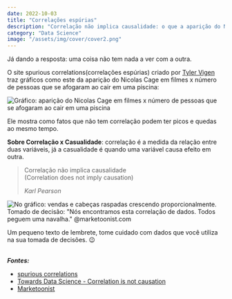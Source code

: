 ```yaml
---
date: 2022-10-03
title: "Correlações espúrias"
description: "Correlação não implica causalidade: o que a aparição do Nicolas Cage em filmes tem a ver com afogamentos em piscinas?"
category: "Data Science"
image: "/assets/img/cover/cover2.png"
---
```


Já dando a resposta: uma coisa não tem nada a ver com a outra.

O site spurious correlations(correlações espúrias) criado por <a href="https://www.linkedin.com/in/tyler-vigen/" target="_blank" rel="noopener noreferrer">Tyler Vigen</a> traz gráficos como este da aparição do Nicolas Cage em filmes x número de pessoas que se afogaram ao cair em uma piscina: 

![Gráfico: aparição do Nicolas Cage em filmes x número de pessoas que se afogaram ao cair em uma piscina](/assets/img/nicolas-cage-and-pool.png)

Ele mostra como fatos que não tem correlação podem ter picos e quedas ao mesmo tempo.

**Sobre Correlação x Casualidade**: correlação é a medida da relação entre duas variáveis, já a casualidade é quando uma variável causa efeito em outra. 

<blockquote>  
  <p>Correlação não implica causalidade<br/>
  (Correlation does not imply causation)</p>
  <cite>Karl Pearson</cite>
</blockquote>


![No gráfico: vendas e cabeças raspadas crescendo proporcionalmente. Tomado de decisão: "Nós encontramos esta correlação de dados. Todos peguem uma navalha."​ @marketoonist.com](/assets/img/marketoonist.png)


Um pequeno texto de lembrete, tome cuidado com dados que você utiliza na sua tomada de decisões. 😉 
<br/><br/>

***Fontes:***

- <a href="http://www.tylervigen.com/spurious-correlations" target="_blank" rel="noopener noreferrer">spurious correlations</a>
- <a href="https://towardsdatascience.com/correlation-is-not-causation-ae05d03c1f53" target="_blank" rel="noopener noreferrer">Towards Data Science - Correlation is not causation</a>
- <a href="https://marketoonist.com" target="_blank" rel="noopener noreferrer">Marketoonist</a>
